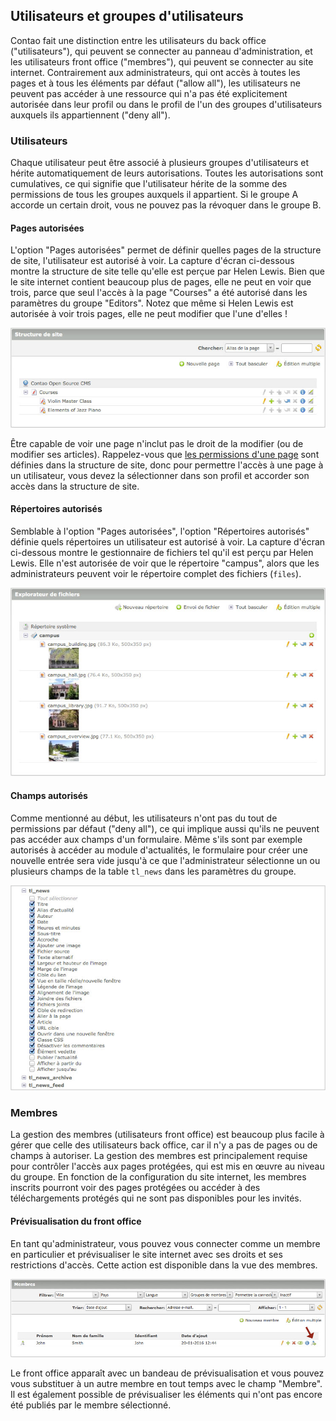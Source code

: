 ## Utilisateurs et groupes d'utilisateurs

Contao fait une distinction entre les utilisateurs du back office
("utilisateurs"), qui peuvent se connecter au panneau d'administration, et les
utilisateurs front office ("membres"), qui peuvent se connecter au site
internet. Contrairement aux administrateurs, qui ont accès à toutes les pages
et à tous les éléments par défaut ("allow all"), les utilisateurs ne peuvent
pas accéder à une ressource qui n'a pas été explicitement autorisée dans leur
profil ou dans le profil de l'un des groupes d'utilisateurs auxquels ils
appartiennent ("deny all").


### Utilisateurs

Chaque utilisateur peut être associé à plusieurs groupes d'utilisateurs et
hérite automatiquement de leurs autorisations. Toutes les autorisations sont
cumulatives, ce qui signifie que l'utilisateur hérite de la somme des
permissions de tous les groupes auxquels il appartient. Si le groupe A accorde
un certain droit, vous ne pouvez pas la révoquer dans le groupe B.


#### Pages autorisées

L'option "Pages autorisées" permet de définir quelles pages de la structure de
site, l'utilisateur est autorisé à voir. La capture d'écran ci-dessous montre
la structure de site telle qu'elle est perçue par Helen Lewis. Bien que le site
internet contient beaucoup plus de pages, elle ne peut en voir que trois, parce
que seul l'accès à la page "Courses" a été autorisé dans les paramètres du
groupe "Editors". Notez que même si Helen Lewis est autorisée à voir trois
pages, elle ne peut modifier que l'une d'elles !

![](images/site-structure-hlewis-fr.jpg)

Être capable de voir une page n'inclut pas le droit de la modifier (ou de
modifier ses articles). Rappelez-vous que [les permissions d'une page][1] sont
définies dans la structure de site, donc pour permettre l'accès à une page à un
utilisateur, vous devez la sélectionner dans son profil et accorder son accès
dans la structure de site.


#### Répertoires autorisés

Semblable à l'option "Pages autorisées", l'option "Répertoires autorisés" définie
quels répertoires un utilisateur est autorisé à voir. La capture d'écran
ci-dessous montre le gestionnaire de fichiers tel qu'il est perçu par Helen Lewis.
Elle n'est autorisée de voir que le répertoire "campus", alors que les
administrateurs peuvent voir le répertoire complet des fichiers (`files`).

![](images/gestionnaire-fichiers-hlewis.jpg)


#### Champs autorisés

Comme mentionné au début, les utilisateurs n'ont pas du tout de permissions par
défaut ("deny all"), ce qui implique aussi qu'ils ne peuvent pas accéder aux
champs d'un formulaire. Même s'ils sont par exemple autorisés à accéder au
module d'actualités, le formulaire pour créer une nouvelle entrée sera vide
jusqu'à ce que l'administrateur sélectionne un ou plusieurs champs de la table
`tl_news` dans les paramètres du groupe.

![](images/champs-autorises.jpg)


### Membres

La gestion des membres (utilisateurs front office) est beaucoup plus facile à
gérer que celle des utilisateurs back office, car il n'y a pas de pages ou de
champs à autoriser. La gestion des membres est principalement requise pour
contrôler l'accès aux pages protégées, qui est mis en œuvre au niveau du groupe.
En fonction de la configuration du site internet, les membres inscrits pourront
voir des pages protégées ou accéder à des téléchargements protégés qui ne sont
pas disponibles pour les invités.


#### Prévisualisation du front office

En tant qu'administrateur, vous pouvez vous connecter comme un membre en
particulier et prévisualiser le site internet avec ses droits et ses
restrictions d'accès. Cette action est disponible dans la vue des membres.

![](images/apercu.jpg)

Le front office apparaît avec un bandeau de prévisualisation et vous pouvez vous
substituer à un autre membre en tout temps avec le champ "Membre". Il est
également possible de prévisualiser les éléments qui n'ont pas encore été
publiés par le membre sélectionné.


[1]: ../03-gestion-des-pages/types-de-page.md#droits-daccès

